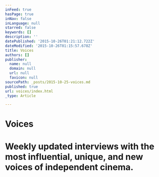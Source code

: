```yaml
---
inFeed: true
hasPage: true
inNav: false
inLanguage: null
starred: false
keywords: []
description: ''
datePublished: '2015-10-26T01:21:12.722Z'
dateModified: '2015-10-26T01:15:57.678Z'
title: Voices
authors: []
publisher:
  name: null
  domain: null
  url: null
  favicon: null
sourcePath: _posts/2015-10-25-voices.md
published: true
url: voices/index.html
_type: Article

---
```

# **Voices**

# Weekly updated interviews with the most influential, unique, and new voices of independent cinema.